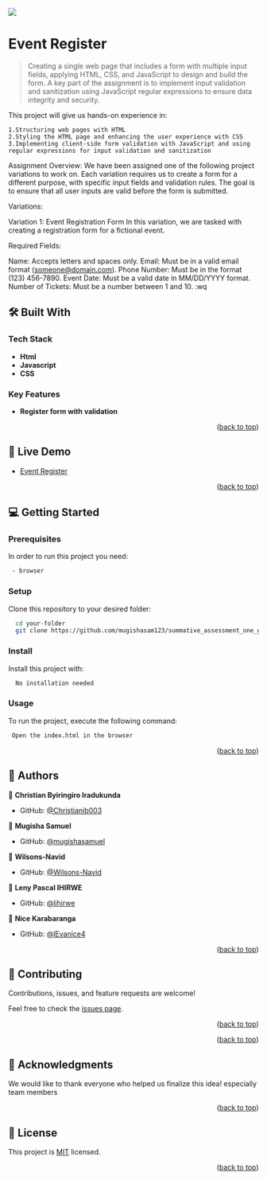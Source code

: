 ![](https://img.shields.io/badge/EventRegister-pink)

# Event Register

 > Creating a single web page that includes a form with multiple input fields, applying HTML, CSS, and JavaScript to design and build the form. A key part of the assignment is to implement input validation and sanitization using JavaScript regular expressions to ensure data integrity and security.

This project will give us hands-on experience in:

    1.Structuring web pages with HTML
    2.Styling the HTML page and enhancing the user experience with CSS
    3.Implementing client-side form validation with JavaScript and using regular expressions for input validation and sanitization

Assignment Overview: We have been assigned one of the following project variations to work on. Each variation requires us to create a form for a different purpose, with specific input fields and validation rules. The goal is to ensure that all user inputs are valid before the form is submitted.

Variations:

Variation 1: Event Registration Form In this variation, we are tasked with creating a registration form for a fictional event.

Required Fields:

Name: Accepts letters and spaces only.
Email: Must be in a valid email format (someone@domain.com).
Phone Number: Must be in the format (123) 456-7890.
Event Date: Must be a valid date in MM/DD/YYYY format.
Number of Tickets: Must be a number between 1 and 10. :wq


## 🛠 Built With <a name="built-with"></a>

### Tech Stack <a name="tech-stack"></a>

- **Html**
- **Javascript**
- **CSS**


<!-- Features -->

### Key Features <a name="key-features"></a>

- **Register form with validation**


<p align="right">(<a href="#readme-top">back to top</a>)</p>

<!-- LIVE DEMO -->

## 🚀 Live Demo <a name="live-demo"></a>

- [Event Register](https://e-tuze.netlify.app)

<p align="right">(<a href="#readme-top">back to top</a>)</p>

<!-- GETTING STARTED -->

## 💻 Getting Started <a name="getting-started"></a>

### Prerequisites

In order to run this project you need:

```sh
 - browser
```

### Setup

Clone this repository to your desired folder:

```sh
  cd your-folder
  git clone https://github.com/mugishasam123/summative_assessment_one_group-6
```

### Install

Install this project with:

```sh
  No installation needed
```

### Usage

To run the project, execute the following command:

```sh
 Open the index.html in the browser
```

<p align="right">(<a href="#readme-top">back to top</a>)</p>

<!-- AUTHORS -->

## 👥 Authors <a name="authors"></a>

👤 **Christian Byiringiro Iradukunda**

- GitHub: [@Christianib003](https://github.com/Christianib003)


👤 **Mugisha Samuel**

- GitHub: [@mugishasamuel](https://github.com/mugishasam123)

👤 **Wilsons-Navid**

- GitHub: [@Wilsons-Navid](https://github.com/Wilsons-Navid)

👤 **Leny Pascal IHIRWE**

- GitHub: [@lihirwe](https://github.com/lihirwe)

👤 **Nice Karabaranga**

- GitHub: [@lEvanice4](https://github.com/Evanice4)


<p align="right">(<a href="#readme-top">back to top</a>)</p>

<!-- CONTRIBUTING -->

## 🤝 Contributing <a name="contributing"></a>

Contributions, issues, and feature requests are welcome!

Feel free to check the [issues page](https://github.com/mugishasam123/summative_assessment_one_group-6/issues).

<p align="right">(<a href="#readme-top">back to top</a>)</p>




<p align="right">(<a href="#readme-top">back to top</a>)</p>

<!-- ACKNOWLEDGEMENTS -->

## 🙏 Acknowledgments <a name="acknowledgements"></a>

We would like to thank everyone who helped us finalize this idea! especially team members

<p align="right">(<a href="#readme-top">back to top</a>)</p>

<!-- LICENSE -->

## 📝 License <a name="license"></a>

This project is [MIT](./LICENSE) licensed.

<p align="right">(<a href="#readme-top">back to top</a>)</p>
